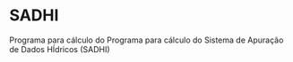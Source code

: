 # SADHI
Programa para cálculo do Programa para cálculo do Sistema de Apuração de Dados HÍdricos (SADHI) 
